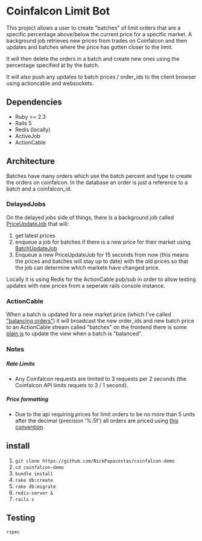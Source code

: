 # Coinfalcon Limit Bot

This project allows a user to create "batches" of limit orders that are a specific percentage above/below the current price for a specific market. A background job retrieves new prices from trades on Coinfalcon and then updates and batches where the price has gotten closer to the limit. 

It will then delete the orders in a batch and create new ones using the percentage specified at by the batch. 

It will also push any updates to batch prices / order_ids to the client browser using actioncable and websockets. 

## Dependencies

- Ruby >= 2.3
- Rails 5
- Redis (locally)
- ActiveJob
- ActionCable

## Architecture

Batches have many orders which use the batch percent and type to create the orders on coinfalcon. In the database an order is just a reference to a batch and a coinfalcon_id.

### DelayedJobs

On the delayed jobs side of things, there is a background job called [PriceUpdateJob](app/jobs/price_update_job.rb) that will:
  1. get latest prices
  2. enqueue a job for batches if there is a new price for their market using [BatchUpdateJob](app/jobs/batch_update_job.rb)
  3. Enqueue a new PriceUpdateJob for 15 seconds from now (this means the prices and batches will stay up to date) with the old prices so that the job can determine which markets have changed price. 

Locally it is using Redis for the ActionCable pub/sub in order to allow testing updates with new prices from a seperate rails console instance. 

### ActionCable

When a batch is updated for a new market price (which I've called ["balancing orders"](app/models/batch.rb:53)) it will broadcast the new order_ids and new batch price to an ActionCable stream called "batches" on the frontend there is some [plain js](app/assets/javascripts/channels/batches_channel.rb) to update the view when a batch is "balanced". 

### Notes
 
##### Rate Limits
  - Any Coinfalcon requests are limited to 3 requests per 2 seconds (the Coinfalcon API limits requets to 3 / 1 second). 

##### Price formatting
  - Due to the api requiring prices for limit orders to be no more than 5 units after the decimal (precision '%.5f') all orders are priced using [this convention](app/models/order.rb:6). 


## install

1. `git clone https://github.com/NickPapacostas/coinfalcon-demo`
2. `cd coinfalcon-demo`
3. `bundle install`
4. `rake db:create`
5. `rake db:migrate`
6. `redis-server &` 
7. `rails s` 


## Testing

`rspec` 

